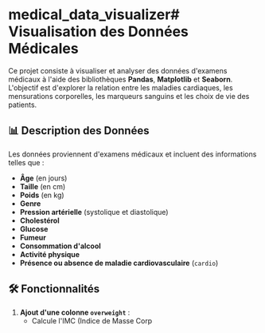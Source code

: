 # medical_data_visualizer# Visualisation des Données Médicales

Ce projet consiste à visualiser et analyser des données d'examens médicaux à l'aide des bibliothèques **Pandas**, **Matplotlib** et **Seaborn**. L'objectif est d'explorer la relation entre les maladies cardiaques, les mensurations corporelles, les marqueurs sanguins et les choix de vie des patients.

## 📊 Description des Données

Les données proviennent d'examens médicaux et incluent des informations telles que :
- **Âge** (en jours)
- **Taille** (en cm)
- **Poids** (en kg)
- **Genre**
- **Pression artérielle** (systolique et diastolique)
- **Cholestérol**
- **Glucose**
- **Fumeur**
- **Consommation d'alcool**
- **Activité physique**
- **Présence ou absence de maladie cardiovasculaire** (`cardio`)

## 🛠️ Fonctionnalités

1. **Ajout d'une colonne `overweight`** :
   - Calcule l'IMC (Indice de Masse Corp
